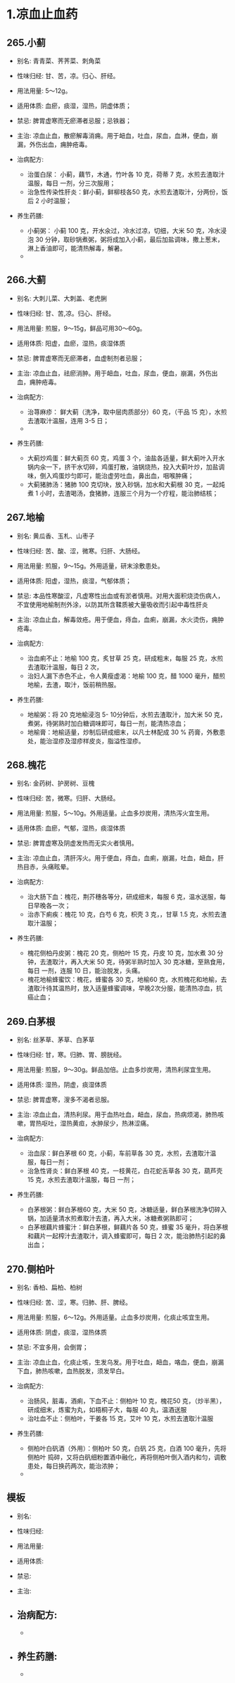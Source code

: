 # 1.凉血止血药

## 265.小蓟

- 别名: 青青菜、荠荠菜、刺角菜
- 性味归经: 甘、苦，凉。归心、肝经。
- 用法用量: 5～12g。
- 适用体质: 血瘀，痰湿，湿热，阴虚体质；
- 禁忌: 脾胃虚寒而无瘀滞者忌服；忌铁器；

- 主治: 凉血止血，散瘀解毒消痈。用于衄血，吐血，尿血，血淋，便血，崩漏，外伤出血，痈肿疮毒。
- 治病配方: 
  - 治蛋白尿： 小蓟，藕节，木通，竹叶各 10 克，荷蒂 7 克，水煎去渣取汁温服，每日 一剂，分三次服用；
  - 治急性传染性肝炎：鲜小蓟，鲜柳枝各50 克，水煎去渣取汁，分两份，饭后 2 小时温服；
  
- 养生药膳: 
  -  小蓟粥： 小蓟 100 克，开水氽过，冷水过凉，切细，大米 50 克，冷水浸泡 30 分钟，取砂锅煮粥，粥将成加入小蓟，最后加盐调味，撒上葱末，淋上香油即可，能清热解毒，解暑。
  -  
  
  
## 266.大蓟

- 别名: 大刺儿菜、大刺盖、老虎脷
- 性味归经: 甘、苦,凉。归心、肝经。

- 用法用量: 煎服，9～15g，鲜品可用30～60g。
- 适用体质: 阳虚，血瘀，湿热，痰湿体质
- 禁忌: 脾胃虚寒而无瘀滞者，血虚制剂者忌服；

- 主治: 凉血止血，祛瘀消肿。用于衄血，吐血，尿血，便血，崩漏，外伤出血，痈肿疮毒。

- 治病配方: 
  - 治荨麻疹： 鲜大蓟（洗净，取中层肉质部分）60 克，（干品 15 克），水煎去渣取汁温服，连用 3-5 日；
  -
  
- 养生药膳: 
  - 大蓟炒鸡蛋：鲜大蓟页 60 克，鸡蛋 3 个，油盐各适量，鲜大蓟叶入开水锅内氽一下，挤干水切碎，鸡蛋打散，油锅烧热，投入大蓟叶炒，加盐调味，倒入鸡蛋炒匀即可，能治虚劳吐血，鼻出血，咽喉肿痛；
  -  大蓟猪肺汤：猪肺 100 克切块，放入砂锅，加水和大蓟根 30 克，一起炖煮 1 小时，去渣喝汤，食猪肺，连服三个月为一个疗程，能治肺结核；
  
  
  
## 267.地榆

- 别名: 黄瓜香、玉札、山枣子
- 性味归经: 苦、酸、涩，微寒。归肝、大肠经。
- 用法用量: 煎服，9～15g。外用适量，研末涂敷患处。
- 适用体质: 阳虚，湿热，痰湿，气郁体质；
- 禁忌: 本品性寒酸涩，凡虚寒性出血或有淤者慎用。对用大面积烧烫伤病人，不宜使用地榆制剂外涂，以防其所含鞣质被大量吸收而引起中毒性肝炎 

- 主治: 凉血止血，解毒敛疮。用于便血，痔血，血痢，崩漏，水火烫伤，痈肿疮毒。
- 治病配方: 
  - 治血痢不止：地榆 100 克，炙甘草 25 克，研成粗末，每服 25 克，水煎去渣取汁温服，每日 2 次，
  - 治妇人漏下赤色不止，令人黄瘦虚渴：地榆 100 克，醋 1000 毫升，醋煎地榆，去渣，取汁，饭前稍热服。
  
- 养生药膳: 
  -  地榆粥：将 20 克地榆浸泡 5- 10分钟后，水煎去渣取汁，加大米 50 克，煮粥，待粥熟时加白糖调味即可，每日一剂，能清热凉血；
  -  地榆膏：地榆适量，炒制后研成细末，以凡士林配成 30 % 药膏，外敷患处，能治湿疹及湿疹样皮炎，脂溢性湿疹。



## 268.槐花

- 别名: 金药树、护房树、豆槐
- 性味归经: 苦，微寒。归肝、大肠经。
- 用法用量: 煎服，5～10g。外用适量。止血多炒炭用，清热泻火宜生用。
- 适用体质: 血瘀，气郁，湿热，痰湿体质
- 禁忌: 脾胃虚寒及阴虚发热而无实火者慎用。

- 主治: 凉血止血，清肝泻火。用于便血，痔血，血痢，崩漏，吐血，衄血，肝热目赤，头痛眩晕。
- 治病配方: 
  - 治大肠下血：槐花，荆芥穗各等分，研成细末，每服 6 克，温水送服，每日早晚各一次；
  - 治赤下痢疾：槐花 10 克，白芍 6 克，枳壳 3 克，，甘草 1.5 克，水煎去渣取汁温服；
  
- 养生药膳: 
  -  槐花侧柏丹皮粥：槐花 20 克，侧柏叶 15 克，丹皮 10 克，加水煮 30 分钟，去渣取汁，再入大米 50 克，待粥半熟时加入 30 克冰糖，至熟食用，每日 一剂，连服 10 日，能治脱发，头痛。
  -  槐花地榆蜂蜜饮：槐花，蜂蜜各 30 克，地榆60 克，水煎槐花和地榆，去渣取汁待其温热时，放入适量蜂蜜调味，早晚2次分服，能清热凉血，抗癌止血；


## 269.白茅根

- 别名: 丝茅草、茅草、白茅草
- 性味归经: 甘，寒。归肺、胃、膀胱经。
- 用法用量:  煎服，9～30g。鲜品加倍。止血多炒炭用，清热利尿宜生用。
- 适用体质: 湿热，阴虚，痰湿体质
- 禁忌: 脾胃虚寒，溲多不渴者忌服。

- 主治: 凉血止血，清热利尿。用于血热吐血，衄血，尿血，热病烦渴，肺热咳嗽，胃热呕吐，湿热黄疸，水肿尿少，热淋涩痛。
- 治病配方: 
  - 治血尿：鲜白茅根 60 克，小蓟，车前草各 30 克，水煎，去渣取汁温服，每日一剂；
  - 治急性肾炎：鲜白茅根 40 克，一枝黄花，白花蛇舌草各 30 克，葫芦壳 15 克，水煎去渣取汁温服，每日 一剂；
  
- 养生药膳: 
  -  白茅根粥：鲜白茅根60 克，大米 50 克，冰糖适量，鲜白茅根洗净切碎入锅，加适量清水煎煮取汁去渣，再入大米，冰糖煮粥熟即可；
  -  白茅根藕片蜂蜜汁：鲜白茅根，鲜藕片各 50 克，蜂蜜 35 毫升，将白茅根和藕片一起榨汁去渣取汁，调入蜂蜜即可，每日 2 次，能治肺热引起的鼻出血；
   
  
## 270.侧柏叶

- 别名: 香柏、扁柏、柏树
- 性味归经: 苦、涩，寒。归肺、肝、脾经。
- 用法用量: 煎服，6～12g。外用适量。止血多炒炭用，化痰止咳宜生用。
- 适用体质: 阴虚，痰湿，湿热体质
- 禁忌: 不宜多用，会倒胃；

- 主治: 凉血止血，化痰止咳，生发乌发。用于吐血，衄血，咯血，便血，崩漏下血，肺热咳嗽，血热脱发，须发早白。
- 治病配方: 
  - 治肠风，脏毒，酒痢，下血不止：侧柏叶 10 克，槐花50 克，（炒半黑），研成细末，炼蜜为丸，如梧桐子大，每服 40 丸，温酒送服
  - 治吐血不止：侧柏叶，干姜各 15 克，艾叶 10 克，水煎去渣取汁温服
  
- 养生药膳: 
  -  侧柏叶白矾酒（外用）：侧柏叶 50 克，白矾 25 克，白酒 100 毫升，先将侧柏叶 捣碎，又将白矾细粉置酒中融化，再将侧柏叶倒入酒内和匀，调敷患处，每日换药两次，能治浓肿；
  -  
  
  
  




## 模板

- 别名: 
- 性味归经: 
- 用法用量: 
- 适用体质: 
- 禁忌: 

- 主治: 
- 治病配方: 
  - 
  - 
  
- 养生药膳: 
  -  
  -  

